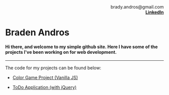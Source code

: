 <div style="text-align: right">brady.andros@gmail.com</div>

<div style="text-align: right; font-weight: bold"> <a href="https://www.linkedin.com/in/braden-andros-125b7381/">LinkedIn</a></div>

# Braden Andros 

#### Hi there, and welcome to my simple github site. Here I have some of the projects I've been working on for web development. 

***

The code for my projects can be found below: 

* [Color Game Project (Vanilla JS)](https://github.com/ndatoxicity/BradyRepo/tree/master/ColorGame)

* [ToDo Application (with jQuery)](https://github.com/ndatoxicity/BradyRepo/tree/master/ColorGame)

<!---

[I'm an inline-style link](https://www.google.com)

Here's our logo (hover to see the title text):

Inline-style: 
![alt text](https://github.com/adam-p/markdown-here/raw/master/src/common/images/icon48.png "Logo Title Text 1")

Reference-style: 
![alt text][logo]

[logo]: https://github.com/adam-p/markdown-here/raw/master/src/common/images/icon48.png "Logo Title Text 2"

Colons can be used to align columns.

| Tables        | Are           | Cool  |
| ------------- |:-------------:| -----:|
| col 3 is      | right-aligned | $1600 |
| col 2 is      | centered      |   $12 |
| zebra stripes | are neat      |    $1 |

There must be at least 3 dashes separating each header cell.
The outer pipes (|) are optional, and you don't need to make the 
raw Markdown line up prettily. You can also use inline Markdown.

Markdown | Less | Pretty
--- | --- | ---
*Still* | `renders` | **nicely**
1 | 2 | 3

1. First ordered list item
2. Another item
  * Unordered sub-list. 
1. Actual numbers don't matter, just that it's a number
  1. Ordered sub-list
4. And another item.  
   
   Some text that should be aligned with the above item.

* Unordered list can use asterisks
- Or minuses
+ Or pluses

-->
